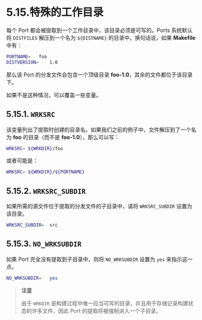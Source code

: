 # 5.15.特殊的工作目录

每个 Port 都会被提取到一个工作目录中，该目录必须是可写的。Ports 系统默认将 `DISTFILES` 解压到一个名为 `${DISTNAME}` 的目录中。换句话说，如果 **Makefile** 中有：

```sh
PORTNAME=	foo
DISTVERSION=	1.0
```

那么该 Port 的分发文件会包含一个顶级目录 **foo-1.0**，其余的文件都位于该目录下。

如果不是这种情况，可以覆盖一些变量。

## 5.15.1. `WRKSRC`

该变量列出了提取时创建的目录名。如果我们之前的例子中，文件解压到了一个名为 **foo** 的目录（而不是 **foo-1.0**），那么可以写：

```sh
WRKSRC=	${WRKDIR}/foo
```

或者可能是：

```sh
WRKSRC=	${WRKDIR}/${PORTNAME}
```

## 5.15.2. `WRKSRC_SUBDIR`

如果所需的源文件位于提取的分发文件的子目录中，请将 `WRKSRC_SUBDIR` 设置为该目录。

```sh
WRKSRC_SUBDIR=	src
```

## 5.15.3. `NO_WRKSUBDIR`

如果 Port 完全没有提取到子目录中，则将 `NO_WRKSUBDIR` 设置为 `yes` 来指示这一点。

```sh
NO_WRKSUBDIR=	yes
```

>**注意**
>
> 由于 `WRKDIR` 是构建过程中唯一应当可写的目录，并且用于存储记录构建状态的许多文件，因此 Port 的提取将被强制进入一个子目录。

